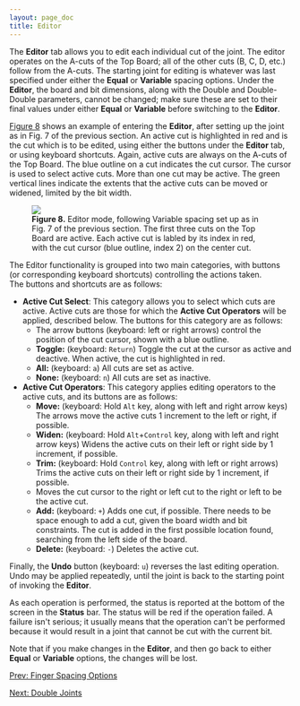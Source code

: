 ```yaml
---
layout: page_doc
title: Editor
---
```


The <b>Editor</b> tab allows you to edit each individual cut of the joint.
The editor operates on the A-cuts of the Top Board; all of the other cuts (B,
C, D, etc.) follow from the A-cuts.  The starting joint for editing is
whatever was last specified under either the <b>Equal</b> or <b>Variable</b>
spacing options.  Under the <b>Editor</b>, the board and bit dimensions, along
with the Double and Double-Double parameters, cannot be changed; make sure
these are set to their final values under either <b>Equal</b> or
<b>Variable</b> before switching to the <b>Editor</b>.

[Figure 8](#figure8) shows an example of entering the <b>Editor</b>, after
setting up the joint as in
<a data-featherlight="{{ site.baseurl }}/images/variable_screen_shot.png">Fig. 7 of the previous section</a>.
An active cut is highlighted
in red and is the cut which is to be edited, using either the buttons under
the <b>Editor</b> tab, or using keyboard shortcuts.  Again, active cuts are
always on the A-cuts of the Top Board.  The blue outline on a cut indicates
the cut cursor.  The cursor is used to select active cuts.  More than one cut
may be active.  The green vertical lines indicate the extents that the active
cuts can be moved or widened, limited by the bit width.

<figure class="zoomable">
<a name="figure8">
<img src="{{ site.baseurl }}/images/editor_screen_shot.png">
</a>
<figcaption>
<b>Figure 8.</b>  Editor mode, following Variable spacing set up as in
<a data-featherlight="{{ site.baseurl }}/images/variable_screen_shot.png">Fig. 7 of the previous section</a>.
The first three cuts on the Top Board are active.  Each active cut is labled
by its index in red, with the cut cursor (blue outline, index 2) on the
center cut.
</figcaption>
</figure>

The Editor functionality is grouped into two main categories, with buttons (or
corresponding keyboard shortcuts) controlling the actions taken.  
The buttons and shortcuts are as follows: 

* <b>Active Cut Select</b>:  This category allows you to select which
  cuts are active.  Active cuts are those for which the <b>Active Cut
  Operators</b> will be applied, described below.
   The buttons for this category are as follows:
  * The arrow buttons (keyboard:  left or right arrows) control the position
  of the cut cursor, shown with a blue outline.  
  * <b>Toggle:</b> (keyboard: `Return`) Toggle the cut at the cursor as active and deactive.
    When active, the cut is highlighted in red.
  * <b>All:</b> (keyboard: `a`) All cuts are set as active.
  * <b>None:</b> (keyboard: `n`) All cuts are set as inactive.
* <b>Active Cut Operators</b>: This category applies editing operators to
  the active cuts, and its buttons are as follows:
  * <b>Move:</b> (keyboard: Hold `Alt` key, along with left and right arrow keys) The arrows move the active cuts 1 increment to the left or right, if possible.
  * <b>Widen:</b> (keyboard: Hold `Alt`+`Control` key, along with left and right arrow keys) Widens the active cuts on their left or right side by 1 increment, if possible.
  * <b>Trim:</b> (keyboard: Hold `Control` key, along with left or right arrows) Trims the active cuts on their left or right side by 1 increment, if possible.
  * Moves the cut cursor to the right or left
  cut to the right or left to be the active cut.
  * <b>Add:</b>  (keyboard: `+`) Adds one cut, if possible.  There needs to be
    space enough to add a cut, given the board width and bit constraints.  The
    cut is added in the first possible location found, searching from the
    left side of the board.
  * <b>Delete:</b>  (keyboard: `-`) Deletes the active cut.

Finally, the <b>Undo</b> button  (keyboard: `u`) reverses the last editing
operation.  Undo may be applied repeatedly, until the joint is back to the
starting point of invoking the <b>Editor</b>.

As each operation is performed, the status is reported at the bottom of the
screen in the <b>Status</b> bar.  The status will be red if the operation
failed.  A failure isn't serious; it usually means that the operation can't be
performed because it would result in a joint that cannot be cut with the
current bit.

Note that if you make changes in the <b>Editor</b>, and then go back to either
<b>Equal</b> or <b>Variable</b> options, the changes will be lost.

<div id="textbox">
  <p class="alignleft">
    <a href="{{ site.baseurl }}/finger_spacing_options/">Prev: Finger Spacing Options</a>
  </p>
  <p class="alignright">
    <a href="{{ site.baseurl }}/double_joints/">Next: Double Joints</a>
  </p>
</div>
<div style="clear: both;"></div>
